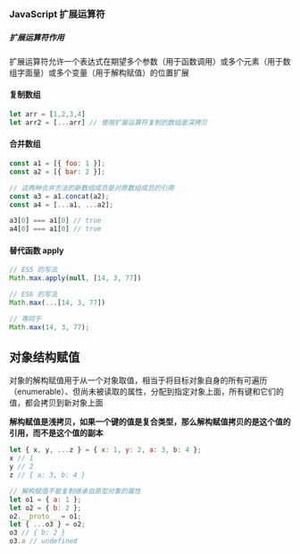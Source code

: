 ### JavaScript 扩展运算符

##### 扩展运算符作用

扩展运算符允许一个表达式在期望多个参数（用于函数调用）或多个元素（用于数组字面量）或多个变量（用于解构赋值）的位置扩展

#### 复制数组

```javascript
let arr = [1,2,3,4]
let arr2 = [...arr]	// 使用扩展运算符复制的数组是深拷贝
```

#### 合并数组

```javascript
const a1 = [{ foo: 1 }];
const a2 = [{ bar: 2 }];

// 这两种合并方法的新数组成员是对原数组成员的引用
const a3 = a1.concat(a2);
const a4 = [...a1, ...a2];

a3[0] === a1[0] // true
a4[0] === a1[0] // true
```

#### 替代函数 apply

```javascript
// ES5 的写法
Math.max.apply(null, [14, 3, 77])

// ES6 的写法
Math.max(...[14, 3, 77])

// 等同于
Math.max(14, 3, 77);
```

## 对象结构赋值

对象的解构赋值用于从一个对象取值，相当于将目标对象自身的所有可遍历（enumerable）、但尚未被读取的属性，分配到指定对象上面，所有键和它们的值，都会拷贝到新对象上面

**解构赋值是浅拷贝，如果一个键的值是复合类型，那么解构赋值拷贝的是这个值的引用，而不是这个值的副本**

```javascript
let { x, y, ...z } = { x: 1, y: 2, a: 3, b: 4 };
x // 1
y // 2
z // { a: 3, b: 4 }

// 解构赋值不能复制继承自原型对象的属性
let o1 = { a: 1 };
let o2 = { b: 2 };
o2.__proto__ = o1;
let { ...o3 } = o2;
o3 // { b: 2 }
o3.a // undefined
```

